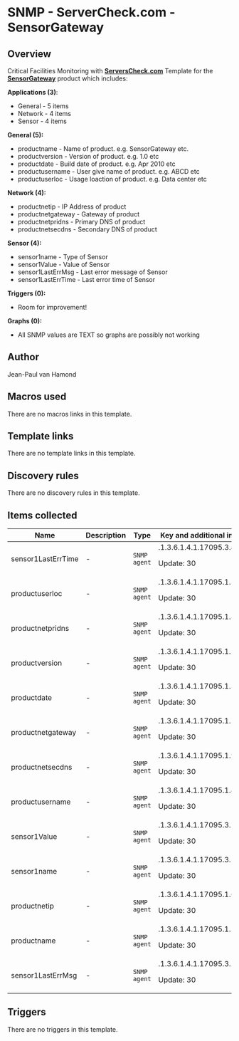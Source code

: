 # SNMP - ServerCheck.com - SensorGateway

## Overview

Critical Facilities Monitoring with **[ServersCheck.com](https://serverscheck.com)** Template for the **[SensorGateway](https://serverscheck.com/sensors/)** product which includes:


**Applications (3)**:


* General - 5 items
* Network - 4 items
* Sensor - 4 items


**General (5):**


* productname - Name of product. e.g. SensorGateway etc.
* productversion - Version of product. e.g. 1.0 etc
* productdate - Build date of product. e.g. Apr 2010 etc
* productusername - User give name of product. e.g. ABCD etc
* productuserloc - Usage loaction of product. e.g. Data center etc


**Network (4):**


* productnetip - IP Address of product
* productnetgateway - Gateway of product
* productnetpridns - Primary DNS of product
* productnetsecdns - Secondary DNS of product


**Sensor (4):**


* sensor1name - Type of Sensor
* sensor1Value - Value of Sensor
* sensor1LastErrMsg - Last error message of Sensor
* sensor1LastErrTime - Last error time of Sensor


**Triggers (0):**


* Room for improvement!


**Graphs (0):**


* All SNMP values are TEXT so graphs are possibly not working


## Author

Jean-Paul van Hamond

## Macros used

There are no macros links in this template.

## Template links

There are no template links in this template.

## Discovery rules

There are no discovery rules in this template.

## Items collected

|Name|Description|Type|Key and additional info|
|----|-----------|----|----|
|sensor1LastErrTime|<p>-</p>|`SNMP agent`|.1.3.6.1.4.1.17095.3.4.0<p>Update: 30</p>|
|productuserloc|<p>-</p>|`SNMP agent`|.1.3.6.1.4.1.17095.1.5.0<p>Update: 30</p>|
|productnetpridns|<p>-</p>|`SNMP agent`|.1.3.6.1.4.1.17095.1.8.0<p>Update: 30</p>|
|productversion|<p>-</p>|`SNMP agent`|.1.3.6.1.4.1.17095.1.2.0<p>Update: 30</p>|
|productdate|<p>-</p>|`SNMP agent`|.1.3.6.1.4.1.17095.1.3.0<p>Update: 30</p>|
|productnetgateway|<p>-</p>|`SNMP agent`|.1.3.6.1.4.1.17095.1.7.0<p>Update: 30</p>|
|productnetsecdns|<p>-</p>|`SNMP agent`|.1.3.6.1.4.1.17095.1.9.0<p>Update: 30</p>|
|productusername|<p>-</p>|`SNMP agent`|.1.3.6.1.4.1.17095.1.4.0<p>Update: 30</p>|
|sensor1Value|<p>-</p>|`SNMP agent`|.1.3.6.1.4.1.17095.3.2.0<p>Update: 30</p>|
|sensor1name|<p>-</p>|`SNMP agent`|.1.3.6.1.4.1.17095.3.1.0<p>Update: 30</p>|
|productnetip|<p>-</p>|`SNMP agent`|.1.3.6.1.4.1.17095.1.6.0<p>Update: 30</p>|
|productname|<p>-</p>|`SNMP agent`|.1.3.6.1.4.1.17095.1.1.0<p>Update: 30</p>|
|sensor1LastErrMsg|<p>-</p>|`SNMP agent`|.1.3.6.1.4.1.17095.3.3.0<p>Update: 30</p>|


## Triggers

There are no triggers in this template.

